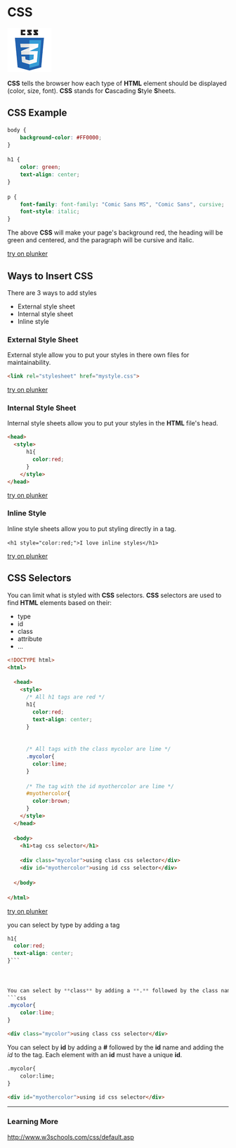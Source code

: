 # CSS

![CSS3 Logo](images/css3logo.png)

**CSS** tells the browser how each type of **HTML** element should be displayed (color, size, font).  **CSS** stands for **C**ascading **S**tyle **S**heets.



## CSS Example

```css
body {
    background-color: #FF0000;
}

h1 {
    color: green;
    text-align: center;
}

p {
    font-family: font-family: "Comic Sans MS", "Comic Sans", cursive;
    font-style: italic;
}
```
The above **CSS** will make your page's background red, the heading will be green and centered, and the paragraph will be cursive and italic.

[try on plunker](http://plnkr.co/edit/0mIhNvQ8fGF0VWvpgnNo?p=preview)







## Ways to Insert CSS
There are 3 ways to add styles
* External style sheet
* Internal style sheet
* Inline style


### External Style Sheet
External style allow you to put your styles in there own files for maintainability.

```html 
<link rel="stylesheet" href="mystyle.css">
```

[try on plunker](http://plnkr.co/edit/fen6KwOWV1ghucIlOomw?p=preview)




### Internal Style Sheet
Internal style sheets allow you to put your styles in the **HTML** file's head.

```html
<head>
  <style>
      h1{
        color:red;
      }
    </style>
</head>
```

[try on plunker](http://plnkr.co/edit/3YGGCJduQGetaxMQ4UmL?p=preview)





### Inline Style
Inline style sheets allow you to put styling directly in a tag.

```<h1 style="color:red;">I love inline styles</h1>```

[try on plunker](http://plnkr.co/edit/PpVdbdftjsRKVDq6K5gN?p=preview)



 

## CSS Selectors
You can limit what is styled with **CSS** selectors.  **CSS** selectors are used to find **HTML** elements based on their: 

* type
* id
* class
* attribute
* ...

```html
<!DOCTYPE html>
<html>

  <head>
    <style>
      /* All h1 tags are red */
      h1{
        color:red;
        text-align: center;
      }
      
      
      /* All tags with the class mycolor are lime */
      .mycolor{
        color:lime;
      }
      
      /* The tag with the id myothercolor are lime */
      #myothercolor{
        color:brown;
      }
    </style>
  </head>

  <body>
    <h1>tag css selector</h1>
    
    <div class="mycolor">using class css selector</div>
    <div id="myothercolor">using id css selector</div>
    
  </body>

</html>

```


[try on plunker](http://plnkr.co/edit/nh2mZt43tMENWDXTeHRC?p=preview)



you can select by type by adding a tag
```css
h1{
  color:red;
  text-align: center;
}```



You can select by **class** by adding a **.** followed by the class name and adding the **class** to the tag.  Many elements on a page can have the same class.
```css
.mycolor{
    color:lime;
}
```

```html
<div class="mycolor">using class css selector</div>
```


You can select by **id** by adding a **#** followed by the **id** name and adding the *id* to the tag.  Each element with an **id** must have a unique **id**.
```html
.mycolor{
    color:lime;
}
```
```html
<div id="myothercolor">using id css selector</div>  
```
---
### Learning More
http://www.w3schools.com/css/default.asp
